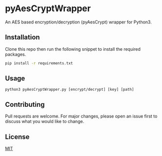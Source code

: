 # pyAesCryptWrapper

An AES based encryption/decryption (pyAesCrypt) wrapper for Python3.

## Installation

Clone this repo then run the following snippet to install the required packages.

```bash
pip install -r requirements.txt
```

## Usage

```python3 pyAesCryptWrapper.py [encrypt/decrypt] [key] [path]```

## Contributing
Pull requests are welcome. For major changes, please open an issue first to discuss what you would like to change.

## License
[MIT](https://choosealicense.com/licenses/mit/)
